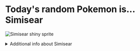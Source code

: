 # Today's random Pokemon is... Simisear

![Simisear shiny sprite](https://raw.githubusercontent.com/PokeAPI/sprites/master/sprites/pokemon/shiny/514.png)

<details>
<summary>Additional info about Simisear</summary>

| srpite type | image |
|------|------|
| back_default | ![Simisear back_default sprite](https://raw.githubusercontent.com/PokeAPI/sprites/master/sprites/pokemon/back/514.png) |
| back_shiny | ![Simisear back_shiny sprite](https://raw.githubusercontent.com/PokeAPI/sprites/master/sprites/pokemon/back/shiny/514.png) |
| front_default | ![Simisear front_default sprite](https://raw.githubusercontent.com/PokeAPI/sprites/master/sprites/pokemon/514.png) | </details>